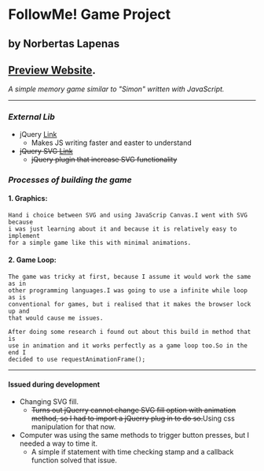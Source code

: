 # **FollowMe! Game Project**
## by Norbertas Lapenas
## [Preview Website](#).

*A simple memory game similar to "Simon" written with JavaScript.*

---

### *External Lib*

* jQuery [Link](https://jquery.com/)
  * Makes JS writing faster and easter to understand
* ~~jQuery SVG [Link](http://keith-wood.name/svg.html)~~
  * ~~jQuery plugin that increase SVG functionality~~


### *Processes of building the game*

#### 1. Graphics:
    Hand i choice between SVG and using JavaScrip Canvas.I went with SVG because
    i was just learning about it and because it is relatively easy to implement
    for a simple game like this with minimal animations.

#### 2. Game Loop:
    The game was tricky at first, because I assume it would work the same as in
    other programming languages.I was going to use a infinite while loop as is
    conventional for games, but i realised that it makes the browser lock up and
    that would cause me issues.

    After doing some research i found out about this build in method that is
    use in animation and it works perfectly as a game loop too.So in the end I
    decided to use requestAnimationFrame();


---
#### Issued during development
* Changing SVG fill.
  * ~~Turns out jQuerry cannot change SVG fill option with animation method,
  so I had to import a jQuerry plug in to do so.~~Using css manipulation for
   that now.
* Computer was using the same methods to trigger button presses, but I needed a
way to time it.
  * A simple if statement with time checking stamp and a callback function solved
  that issue.
